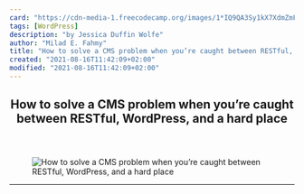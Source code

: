 ```yaml
---
card: "https://cdn-media-1.freecodecamp.org/images/1*IQ9QA3Sy1kX7XdmZmFwlYg.jpeg"
tags: [WordPress]
description: "by Jessica Duffin Wolfe"
author: "Milad E. Fahmy"
title: "How to solve a CMS problem when you’re caught between RESTful, WordPress, and a hard place"
created: "2021-08-16T11:42:09+02:00"
modified: "2021-08-16T11:42:09+02:00"
---
```

<div class="site-wrapper">
<main id="site-main" class="site-main outer">
<div class="inner">
<article class="post-full post tag-wordpress tag-cms tag-storytelling tag-technology tag-programming ">
<header class="post-full-header">
<h1 class="post-full-title">How to solve a CMS problem when you’re caught between RESTful, WordPress, and a hard place</h1>
</header>
<figure class="post-full-image">
<picture>
<source media="(max-width: 700px)" sizes="1px" srcset="data:image/gif;base64,R0lGODlhAQABAIAAAAAAAP///yH5BAEAAAAALAAAAAABAAEAAAIBRAA7 1w">
<source media="(min-width: 701px)" sizes="(max-width: 800px) 400px,
(max-width: 1170px) 700px,
1400px" srcset="https://cdn-media-1.freecodecamp.org/images/1*IQ9QA3Sy1kX7XdmZmFwlYg.jpeg 300w,
https://cdn-media-1.freecodecamp.org/images/1*IQ9QA3Sy1kX7XdmZmFwlYg.jpeg 600w,
https://cdn-media-1.freecodecamp.org/images/1*IQ9QA3Sy1kX7XdmZmFwlYg.jpeg 1000w,
https://cdn-media-1.freecodecamp.org/images/1*IQ9QA3Sy1kX7XdmZmFwlYg.jpeg 2000w">
<img onerror="this.style.display='none'" src="https://cdn-media-1.freecodecamp.org/images/1*IQ9QA3Sy1kX7XdmZmFwlYg.jpeg" alt="How to solve a CMS problem when you’re caught between RESTful, WordPress, and a hard place">
</picture>
</figure>
<section class="post-full-content">
<div class="post-content medium-migrated-article">
</div>
<hr>
</section>
</article>
</div>
</main>
</div>
<!-- Google Tag Manager (noscript) -->
<!-- End Google Tag Manager (noscript) -->
